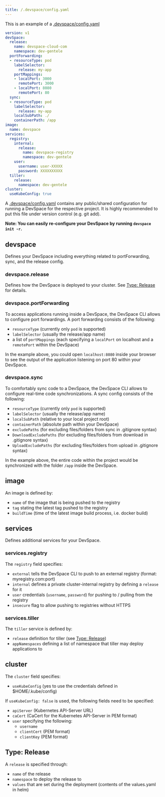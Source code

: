 ```yaml
---
title: /.devspace/config.yaml
---
```


This is an example of a [.devspace/config.yaml](#)
```yaml
version: v1
devSpace:
  release:
    name: devspace-cloud-com
    namespace: dev-gentele
  portForwarding:
  - resourceType: pod
    labelSelector:
      release: my-app
    portMappings:
    - localPort: 3000
      remotePort: 3000
    - localPort: 8080
      remotePort: 80
  sync:
  - resourceType: pod
    labelSelector:
      release: my-app
    localSubPath: ./
    containerPath: /app
image:
  name: devspace
services:
  registry:
    internal:
      release:
        name: devspace-registry
        namespace: dev-gentele
    user:
      username: user-XXXXX
      password: XXXXXXXXXX
  tiller:
    release:
      namespace: dev-gentele
cluster:
  useKubeConfig: true

```
A [.devspace/config.yaml](#) contains any public/shared configuration for running a DevSpace for the respective project. It is highly recommended to put this file under version control (e.g. git add).

**Note: You can easily re-configure your DevSpace by running `devspace init -r`.**

## devspace
Defines your DevSpace including everything related to portForwarding, sync, and the release config.

### devspace.release
Defines how the DevSpace is deployed to your cluster. See [Type: Release](#type-release) for details.

### devspace.portForwarding
To access applications running inside a DevSpace, the DevSpace CLI allows to configure port forwardings. A port forwarding consists of the following:
- `resourceType` (currently only `pod` is supported)
- `labelSelector` (usually the release/app name)
- a list of `portMappings` (each specifying a `localPort` on localhost and a `remotePort` within the DevSpace)

In the example above, you could open `localhost:8080` inside your browser to see the output of the application listening on port 80 within your DevSpace.

### devspace.sync
To comfortably sync code to a DevSpace, the DevSpace CLI allows to configure real-time code synchronizations. A sync config consists of the following:
- `resourceType` (currently only `pod` is supported)
- `labelSelector` (usually the release/app name)
- `localSubPath` (relative to your local project root)
- `containerPath` (absolute path within your DevSpace)
- `excludePaths` (for excluding files/folders from sync in .gitignore syntax)
- `DownloadExcludePaths` (for excluding files/folders from download in .gitignore syntax)
- `UploadExcludePaths` (for excluding files/folders from upload in .gitignore syntax)

In the example above, the entire code within the project would be synchronized with the folder `/app` inside the DevSpace.

## image
An image is defined by:
- `name` of the image that is being pushed to the registry
- `tag` stating the latest tag pushed to the registry
- `buildTime` (time of the latest image build process, i.e. docker build)

## services
Defines additional services for your DevSpace.

### services.registry
The `registry` field specifies:
- `external` tells the DevSpace CLI to push to an external registry (format: myregistry.com:port)
- `internal` defines a private cluster-internal registry by defining a `release` for it
- `user` credentials (`username`, `password`) for pushing to / pulling from the registry
- `insecure` flag to allow pushing to registries without HTTPS

### services.tiller
The `tiller` service is defined by:
- `release` definition for tiller (see [Type: Release](#type-release))
- `appNamespaces` defining a list of namespace that tiller may deploy applications to

## cluster
The `cluster` field specifies:
- `useKubeConfig` (yes to use the credentials defined in $HOME/.kube/config)

If `useKubeConfig: false` is used, the following fields need to be specified:
- `apiServer` (Kubernetes API-Server URL)
- `caCert` (CaCert for the Kubernetes API-Server in PEM format)
- `user` specifying the following: 
  - `username`
  - `clientCert` (PEM format)
  - `clientKey` (PEM format)

## Type: Release
A `release` is specified through:
- `name` of the release
- `namespace` to deploy the release to
- `values` that are set during the deployment (contents of the values.yaml in helm)
